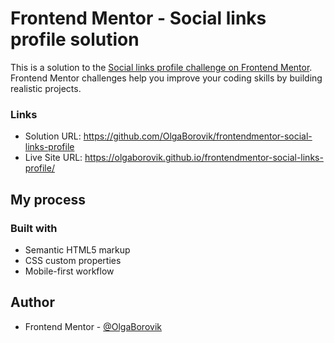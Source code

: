 # Frontend Mentor - Social links profile solution

This is a solution to the [Social links profile challenge on Frontend Mentor](https://www.frontendmentor.io/challenges/social-links-profile-UG32l9m6dQ). Frontend Mentor challenges help you improve your coding skills by building realistic projects. 



### Links

- Solution URL: https://github.com/OlgaBorovik/frontendmentor-social-links-profile
- Live Site URL: https://olgaborovik.github.io/frontendmentor-social-links-profile/

## My process

### Built with

- Semantic HTML5 markup
- CSS custom properties
- Mobile-first workflow

## Author

- Frontend Mentor - [@OlgaBorovik](https://www.frontendmentor.io/profile/OlgaBorovik)


